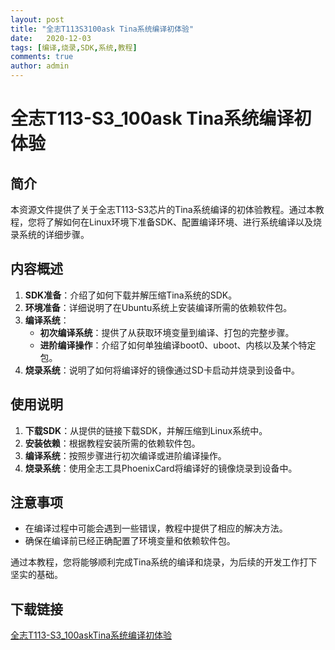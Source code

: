 ```yaml
---
layout: post
title: "全志T113S3100ask Tina系统编译初体验"
date:   2020-12-03
tags: [编译,烧录,SDK,系统,教程]
comments: true
author: admin
---
```

# 全志T113-S3_100ask Tina系统编译初体验

## 简介
本资源文件提供了关于全志T113-S3芯片的Tina系统编译的初体验教程。通过本教程，您将了解如何在Linux环境下准备SDK、配置编译环境、进行系统编译以及烧录系统的详细步骤。

## 内容概述
1. **SDK准备**：介绍了如何下载并解压缩Tina系统的SDK。
2. **环境准备**：详细说明了在Ubuntu系统上安装编译所需的依赖软件包。
3. **编译系统**：
   - **初次编译系统**：提供了从获取环境变量到编译、打包的完整步骤。
   - **进阶编译操作**：介绍了如何单独编译boot0、uboot、内核以及某个特定包。
4. **烧录系统**：说明了如何将编译好的镜像通过SD卡启动并烧录到设备中。

## 使用说明
1. **下载SDK**：从提供的链接下载SDK，并解压缩到Linux系统中。
2. **安装依赖**：根据教程安装所需的依赖软件包。
3. **编译系统**：按照步骤进行初次编译或进阶编译操作。
4. **烧录系统**：使用全志工具PhoenixCard将编译好的镜像烧录到设备中。

## 注意事项
- 在编译过程中可能会遇到一些错误，教程中提供了相应的解决方法。
- 确保在编译前已经正确配置了环境变量和依赖软件包。

通过本教程，您将能够顺利完成Tina系统的编译和烧录，为后续的开发工作打下坚实的基础。

## 下载链接

[全志T113-S3_100askTina系统编译初体验](https://pan.quark.cn/s/e52ad2d459bb)